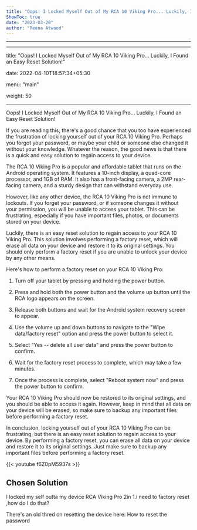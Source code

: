 ```yaml
---
title: "Oops! I Locked Myself Out of My RCA 10 Viking Pro... Luckily, I Found an Easy Reset Solution!"
ShowToc: true 
date: "2023-03-20"
author: "Reena Atwood"
---
```

*****
---

title: "Oops! I Locked Myself Out of My RCA 10 Viking Pro... Luckily, I Found an Easy Reset Solution!"

date: 2022-04-10T18:57:34+05:30

menu: "main"

weight: 50

---

Oops! I Locked Myself Out of My RCA 10 Viking Pro... Luckily, I Found an Easy Reset Solution!

If you are reading this, there's a good chance that you too have experienced the frustration of locking yourself out of your RCA 10 Viking Pro. Perhaps you forgot your password, or maybe your child or someone else changed it without your knowledge. Whatever the reason, the good news is that there is a quick and easy solution to regain access to your device.

The RCA 10 Viking Pro is a popular and affordable tablet that runs on the Android operating system. It features a 10-inch display, a quad-core processor, and 1GB of RAM. It also has a front-facing camera, a 2MP rear-facing camera, and a sturdy design that can withstand everyday use.

However, like any other device, the RCA 10 Viking Pro is not immune to lockouts. If you forget your password, or if someone changes it without your permission, you will be unable to access your tablet. This can be frustrating, especially if you have important files, photos, or documents stored on your device.

Luckily, there is an easy reset solution to regain access to your RCA 10 Viking Pro. This solution involves performing a factory reset, which will erase all data on your device and restore it to its original settings. You should only perform a factory reset if you are unable to unlock your device by any other means.

Here's how to perform a factory reset on your RCA 10 Viking Pro:

1. Turn off your tablet by pressing and holding the power button.

2. Press and hold both the power button and the volume up button until the RCA logo appears on the screen.

3. Release both buttons and wait for the Android system recovery screen to appear.

4. Use the volume up and down buttons to navigate to the "Wipe data/factory reset" option and press the power button to select it.

5. Select "Yes -- delete all user data" and press the power button to confirm.

6. Wait for the factory reset process to complete, which may take a few minutes.

7. Once the process is complete, select "Reboot system now" and press the power button to confirm.

Your RCA 10 Viking Pro should now be restored to its original settings, and you should be able to access it again. However, keep in mind that all data on your device will be erased, so make sure to backup any important files before performing a factory reset.

In conclusion, locking yourself out of your RCA 10 Viking Pro can be frustrating, but there is an easy reset solution to regain access to your device. By performing a factory reset, you can erase all data on your device and restore it to its original settings. Just make sure to backup any important files before performing a factory reset.

{{< youtube f6Z0pM5937s >}} 



## Chosen Solution
 I locked my self outta my device RCA Viking Pro 2in 1.i need to factory reset ,how do I do that?

 There's an old thred on resetting the device here:
How to reset the password




